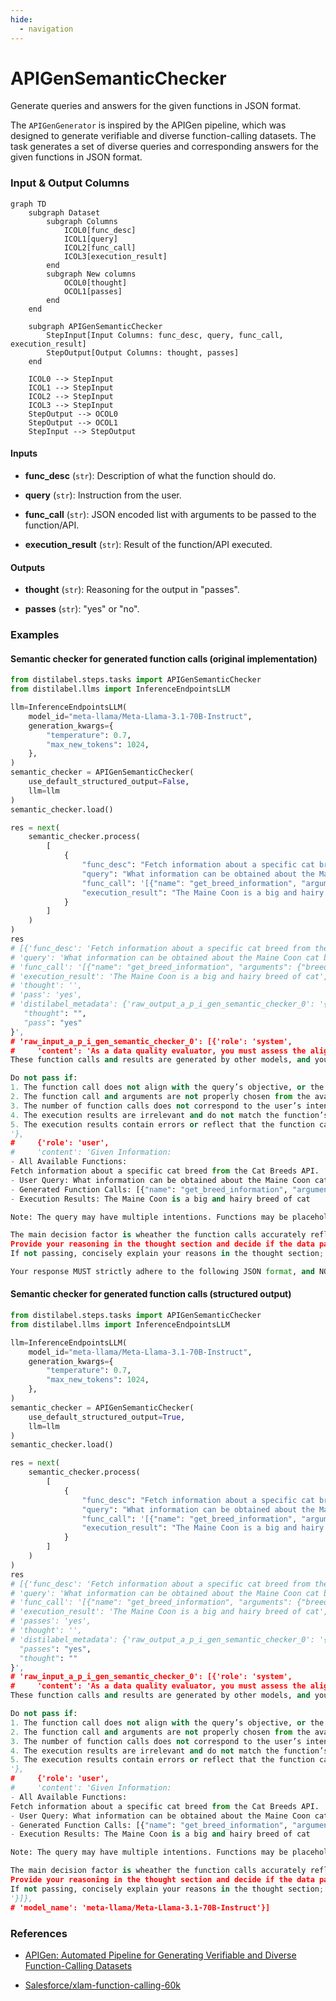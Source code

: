 ```yaml
---
hide:
  - navigation
---
```

# APIGenSemanticChecker

Generate queries and answers for the given functions in JSON format.



The `APIGenGenerator` is inspired by the APIGen pipeline, which was designed to generate
    verifiable and diverse function-calling datasets. The task generates a set of diverse queries
    and corresponding answers for the given functions in JSON format.








### Input & Output Columns

``` mermaid
graph TD
	subgraph Dataset
		subgraph Columns
			ICOL0[func_desc]
			ICOL1[query]
			ICOL2[func_call]
			ICOL3[execution_result]
		end
		subgraph New columns
			OCOL0[thought]
			OCOL1[passes]
		end
	end

	subgraph APIGenSemanticChecker
		StepInput[Input Columns: func_desc, query, func_call, execution_result]
		StepOutput[Output Columns: thought, passes]
	end

	ICOL0 --> StepInput
	ICOL1 --> StepInput
	ICOL2 --> StepInput
	ICOL3 --> StepInput
	StepOutput --> OCOL0
	StepOutput --> OCOL1
	StepInput --> StepOutput

```


#### Inputs


- **func_desc** (`str`): Description of what the function should do.

- **query** (`str`): Instruction from the user.

- **func_call** (`str`): JSON encoded list with arguments to be passed to the function/API.

- **execution_result** (`str`): Result of the function/API executed.




#### Outputs


- **thought** (`str`): Reasoning for the output in "passes".

- **passes** (`str`): "yes" or "no".





### Examples


#### Semantic checker for generated function calls (original implementation)
```python
from distilabel.steps.tasks import APIGenSemanticChecker
from distilabel.llms import InferenceEndpointsLLM

llm=InferenceEndpointsLLM(
    model_id="meta-llama/Meta-Llama-3.1-70B-Instruct",
    generation_kwargs={
        "temperature": 0.7,
        "max_new_tokens": 1024,
    },
)
semantic_checker = APIGenSemanticChecker(
    use_default_structured_output=False,
    llm=llm
)
semantic_checker.load()

res = next(
    semantic_checker.process(
        [
            {
                "func_desc": "Fetch information about a specific cat breed from the Cat Breeds API.",
                "query": "What information can be obtained about the Maine Coon cat breed?",
                "func_call": '[{"name": "get_breed_information", "arguments": {"breed": "Maine Coon"}}]',
                "execution_result": "The Maine Coon is a big and hairy breed of cat",
            }
        ]
    )
)
res
# [{'func_desc': 'Fetch information about a specific cat breed from the Cat Breeds API.',
# 'query': 'What information can be obtained about the Maine Coon cat breed?',
# 'func_call': '[{"name": "get_breed_information", "arguments": {"breed": "Maine Coon"}}]',
# 'execution_result': 'The Maine Coon is a big and hairy breed of cat',
# 'thought': '',
# 'pass': 'yes',
# 'distilabel_metadata': {'raw_output_a_p_i_gen_semantic_checker_0': '{
   "thought": "",
   "pass": "yes"
}',
# 'raw_input_a_p_i_gen_semantic_checker_0': [{'role': 'system',
#     'content': 'As a data quality evaluator, you must assess the alignment between a user query, corresponding function calls, and their execution results.
These function calls and results are generated by other models, and your task is to ensure these results accurately reflect the user’s intentions.

Do not pass if:
1. The function call does not align with the query’s objective, or the input arguments appear incorrect.
2. The function call and arguments are not properly chosen from the available functions.
3. The number of function calls does not correspond to the user’s intentions.
4. The execution results are irrelevant and do not match the function’s purpose.
5. The execution results contain errors or reflect that the function calls were not executed successfully.
'},
#     {'role': 'user',
#     'content': 'Given Information:
- All Available Functions:
Fetch information about a specific cat breed from the Cat Breeds API.
- User Query: What information can be obtained about the Maine Coon cat breed?
- Generated Function Calls: [{"name": "get_breed_information", "arguments": {"breed": "Maine Coon"}}]
- Execution Results: The Maine Coon is a big and hairy breed of cat

Note: The query may have multiple intentions. Functions may be placeholders, and execution results may be truncated due to length, which is acceptable and should not cause a failure.

The main decision factor is wheather the function calls accurately reflect the query's intentions and the function descriptions.
Provide your reasoning in the thought section and decide if the data passes (answer yes or no).
If not passing, concisely explain your reasons in the thought section; otherwise, leave this section blank.

Your response MUST strictly adhere to the following JSON format, and NO other text MUST be included.
```

#### Semantic checker for generated function calls (structured output)
```python
from distilabel.steps.tasks import APIGenSemanticChecker
from distilabel.llms import InferenceEndpointsLLM

llm=InferenceEndpointsLLM(
    model_id="meta-llama/Meta-Llama-3.1-70B-Instruct",
    generation_kwargs={
        "temperature": 0.7,
        "max_new_tokens": 1024,
    },
)
semantic_checker = APIGenSemanticChecker(
    use_default_structured_output=True,
    llm=llm
)
semantic_checker.load()

res = next(
    semantic_checker.process(
        [
            {
                "func_desc": "Fetch information about a specific cat breed from the Cat Breeds API.",
                "query": "What information can be obtained about the Maine Coon cat breed?",
                "func_call": '[{"name": "get_breed_information", "arguments": {"breed": "Maine Coon"}}]',
                "execution_result": "The Maine Coon is a big and hairy breed of cat",
            }
        ]
    )
)
res
# [{'func_desc': 'Fetch information about a specific cat breed from the Cat Breeds API.',
# 'query': 'What information can be obtained about the Maine Coon cat breed?',
# 'func_call': '[{"name": "get_breed_information", "arguments": {"breed": "Maine Coon"}}]',
# 'execution_result': 'The Maine Coon is a big and hairy breed of cat',
# 'passes': 'yes',
# 'thought': '',
# 'distilabel_metadata': {'raw_output_a_p_i_gen_semantic_checker_0': '{ 
  "passes": "yes", 
  "thought": ""
}',
# 'raw_input_a_p_i_gen_semantic_checker_0': [{'role': 'system',
#     'content': 'As a data quality evaluator, you must assess the alignment between a user query, corresponding function calls, and their execution results.
These function calls and results are generated by other models, and your task is to ensure these results accurately reflect the user’s intentions.

Do not pass if:
1. The function call does not align with the query’s objective, or the input arguments appear incorrect.
2. The function call and arguments are not properly chosen from the available functions.
3. The number of function calls does not correspond to the user’s intentions.
4. The execution results are irrelevant and do not match the function’s purpose.
5. The execution results contain errors or reflect that the function calls were not executed successfully.
'},
#     {'role': 'user',
#     'content': 'Given Information:
- All Available Functions:
Fetch information about a specific cat breed from the Cat Breeds API.
- User Query: What information can be obtained about the Maine Coon cat breed?
- Generated Function Calls: [{"name": "get_breed_information", "arguments": {"breed": "Maine Coon"}}]
- Execution Results: The Maine Coon is a big and hairy breed of cat

Note: The query may have multiple intentions. Functions may be placeholders, and execution results may be truncated due to length, which is acceptable and should not cause a failure.

The main decision factor is wheather the function calls accurately reflect the query's intentions and the function descriptions.
Provide your reasoning in the thought section and decide if the data passes (answer yes or no).
If not passing, concisely explain your reasons in the thought section; otherwise, leave this section blank.
'}]},
# 'model_name': 'meta-llama/Meta-Llama-3.1-70B-Instruct'}]
```




### References

- [APIGen: Automated Pipeline for Generating Verifiable and Diverse Function-Calling Datasets](https://arxiv.org/abs/2406.18518)

- [Salesforce/xlam-function-calling-60k](https://huggingface.co/datasets/Salesforce/xlam-function-calling-60k)


